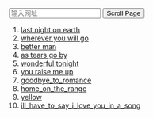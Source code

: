 <input type="text" placeholder="输入网址" id="urlInput">
<button onclick="location = 'page.html?p=' + document.querySelector('#urlInput').value">Scroll Page</button>

1.  [last night on earth](page.html?p=https://tabs.ultimate-guitar.com/tab/green_day/last_night_on_earth_chords_824961)
2.  [wherever you will go](page.html?p=https://tabs.ultimate-guitar.com/tab/the_calling/wherever_you_will_go_chords_37465)
3.  [better man](page.html?p=http://m.jitaba.cn/view.php?aid=5978)
4.  [as tears go by](page.html?p=https://tabs.ultimate-guitar.com/tab/the_rolling_stones/as_tears_go_by_chords_346586)
5.  [wonderful tonight](page.html?p=http://www.ccguitar.cn/wy_html/6438.htm)
6.  [you raise me up](page.html?p=https://tabs.ultimate-guitar.com/tab/josh_groban/you_raise_me_up_chords_355090)
7.  [goodbye_to_romance](page.html?p=https://tabs.ultimate-guitar.com/tab/ozzy_osbourne/goodbye_to_romance_chords_1130955)
8.  [home_on_the_range](page.html?p=https://tabs.ultimate-guitar.com/tab/misc_traditional/home_on_the_range_chords_1726287)
9.  [yellow](page.html?p=https://tabs.ultimate-guitar.com/tab/coldplay/yellow_chords_540497)
10. [ill_have_to_say_i_love_you_in_a_song](page.html?p=https://tabs.ultimate-guitar.com/tab/jim_croce/ill_have_to_say_i_love_you_in_a_song_chords_1047560)
